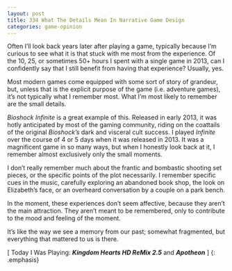 ```yaml
---
layout: post
title: 334 What The Details Mean In Narrative Game Design
categories: game-opinion
---
```

Often I’ll look back years later after playing a game, typically because I’m curious to see what it is that stuck with me most from the experience.  Of the 10, 25, or sometimes 50+ hours I spent with a single game in 2013, can I confidently say that I still benefit from having that experience?  Usually, yes.

Most modern games come equipped with some sort of story of grandeur, but, unless that is the explicit purpose of the game (i.e. adventure games), it’s not typically what I remember most.  What I’m most likely to remember are the small details.

*Bioshock Infinite* is a great example of this.  Released in early 2013, it was hotly anticipated by most of the gaming community, riding on the coattails of the original *Bioshock’s* dark and visceral cult success.  I played *Infinite* over the course of 4 or 5 days when it was released in 2013.  It was a magnificent game in so many ways, but when I honestly look back at it, I remember almost exclusively only the small moments.

I don’t really remember much about the frantic and bombastic shooting set pieces, or the specific points of the plot necessarily.  I remember specific cues in the music, carefully exploring an abandoned book shop, the look on Elizabeth’s face, or an overheard conversation by a couple on a park bench.

In the moment, these experiences don’t seem affective, because they aren’t the main attraction.  They aren’t meant to be remembered, only to contribute to the mood and feeling of the moment.

It’s like the way we see a memory from our past; somewhat fragmented, but everything that mattered to us is there.

[ Today I Was Playing: ***Kingdom Hearts HD ReMix 2.5*** and ***Apotheon*** ]
{: .emphasis}
